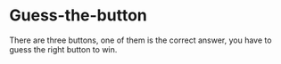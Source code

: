 # Guess-the-button
There are three buttons, one of them is the correct answer, you have to guess the right button to win.
